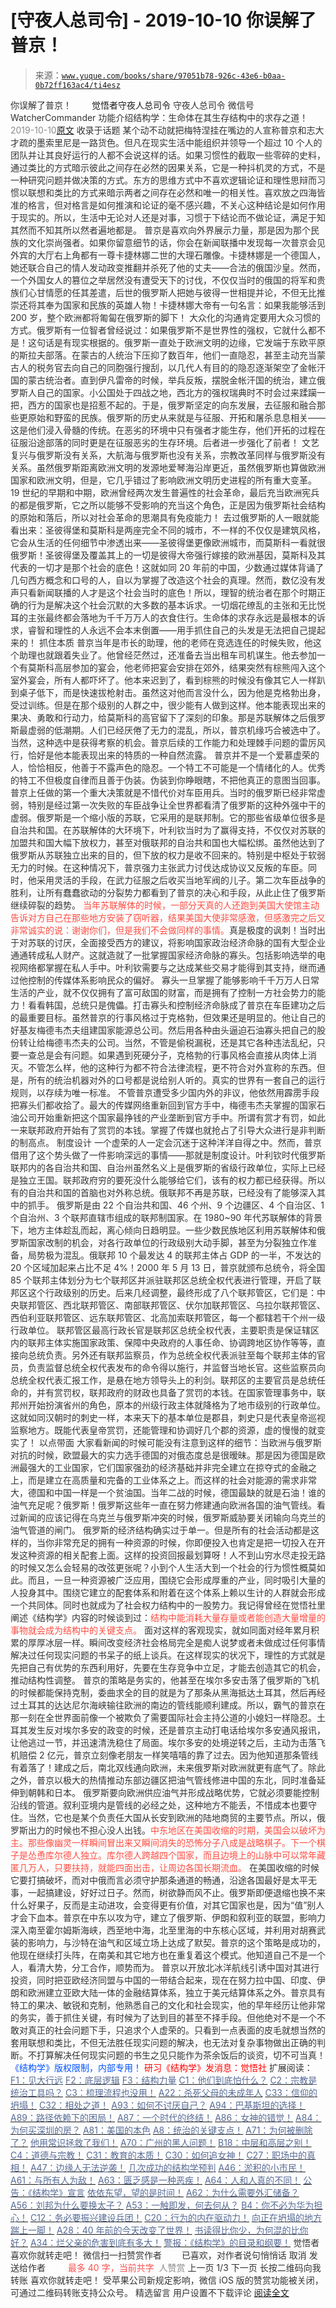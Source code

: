 # [守夜人总司令] - 2019-10-10 你误解了普京！

> 来源：[`www.yuque.com/books/share/97051b78-926c-43e6-b0aa-0b72ff163ac4/ti4esz`](https://www.yuque.com/books/share/97051b78-926c-43e6-b0aa-0b72ff163ac4/ti4esz)

<ne-p id="520f42f3293818f927861ebbd5b15da4_p_0" data-lake-id="520f42f3293818f927861ebbd5b15da4_p_0"><ne-text id="uedc63127" style="color: rgb(51, 51, 51);">你误解了普京！</ne-text></ne-p> <ne-p id="095c043a2736c55ceee78cdc35d20d57" data-lake-id="095c043a2736c55ceee78cdc35d20d57"><ne-text id="ub1372519" ne-fontsize="12" style="color: rgb(255, 255, 255);">原创</ne-text><ne-text id="u645e7d78" ne-fontsize="14">觉悟者</ne-text><ne-text id="u40eaa92c" ne-fontsize="14">守夜人总司令</ne-text></ne-p> <ne-p id="b25cebe2ea9c7ccd9946e5656d15db9a" data-lake-id="b25cebe2ea9c7ccd9946e5656d15db9a"><ne-text id="u4930e6ac" ne-fontsize="14" ne-bold="true" style="color: rgb(51, 51, 51);">守夜人总司令</ne-text></ne-p> <ne-p id="bff95041b259d5d457fd31e5d7355805" data-lake-id="bff95041b259d5d457fd31e5d7355805"><ne-text id="u510586b9" ne-fontsize="14" style="color: rgb(51, 51, 51);">微信号</ne-text><ne-text id="u6049916e" ne-fontsize="14" style="color: rgb(51, 51, 51);">WatcherCommander</ne-text></ne-p> <ne-p id="98faa2827d9fb6a4264c0c4c03299fb7" data-lake-id="98faa2827d9fb6a4264c0c4c03299fb7"><ne-text id="u50c8ec74" ne-fontsize="14" style="color: rgb(51, 51, 51);">功能介绍</ne-text><ne-text id="uf7cdbc06" ne-fontsize="14" style="color: rgb(51, 51, 51);">结构学：生命体在其生存结构中的求存之道！</ne-text></ne-p> <ne-p id="43446bcefb2c2acc586288a1e055b5e1" data-lake-id="43446bcefb2c2acc586288a1e055b5e1"><ne-text id="u1e26cece" style="color: rgb(140, 140, 140);">2019-10-10</ne-text>[<ne-text id="u1df01729" ne-fontsize="14">原文</ne-text>](https://mp.weixin.qq.com/s?__biz=MzAxNDk1NjI2Mw==&mid=2247484792&idx=1&sn=bcbb6eb5a3bcd9461f60caacbe19ad2a&chksm=9b8a26f0acfdafe6e58ea8f681c1838872e0c08e89eb83ba072293649d2df1c81e7794c58a40&scene=27#wechat_redirect&cpage=315)</ne-p> <ne-p id="f3523220f483a9756bf80891ec2ac2b4" data-lake-id="f3523220f483a9756bf80891ec2ac2b4"><ne-text id="u68e946f5" style="color: rgb(51, 51, 51);">收录于话题</ne-text></ne-p> <ne-p id="402bc8fbb75a8c310133c1b043a2eedc" data-lake-id="402bc8fbb75a8c310133c1b043a2eedc"><ne-text id="ua0b57940" style="color: rgb(51, 51, 51);">某个动不动就把梅特涅挂在嘴边的人宣称普京和志大才疏的墨索里尼是一路货色。但凡在现实生活中能组织并领导一个超过 10 个人的团队并让其良好运行的人都不会说这样的话。</ne-text><ne-text id="ue17a3a1e" ne-bold="true" style="color: rgb(51, 51, 51);">如果习惯性的截取一些零碎的史料，通过类比的方式暗示彼此之间存在必然的因果关系，它是一种抖机灵的方式，不是一种研究问题并做决策的方式。</ne-text><ne-text id="udf26b357" style="color: rgb(51, 51, 51);">东方的思维方式中不喜欢逻辑论证和理性思辩而习惯以联想和类比的方式来暗示两者之间存在必然和唯一的相关性。喜欢放之四海皆准的格言，但对格言是如何推演和论证的毫不感兴趣，不关心这种结论是如何作用于现实的。所以，生活中无论对人还是对事，习惯于下结论而不做论证，满足于知其然而不知其所以然者遍地都是。</ne-text></ne-p> <ne-p id="54d7214beb68bc3f0dda602fadd03346" data-lake-id="54d7214beb68bc3f0dda602fadd03346"><ne-text id="u5d4e4144" ne-bold="true" style="color: rgb(51, 51, 51);">普京是喜欢向外界展示力量，那是因为那个民族的文化崇尚强者。</ne-text><ne-text id="u41caabf3" style="color: rgb(51, 51, 51);">如果你留意细节的话，你会在新闻联播中发现每一次普京会见外宾的大厅右上角都有一尊卡捷林娜二世的大理石雕像。卡捷林娜是一个德国人，她还联合自己的情人发动政变推翻并杀死了他的丈夫——合法的俄国沙皇。然而，一个外国女人的篡位之举居然没有遭受天下的讨伐，不仅仅当时的俄国的将军和贵族们心甘情愿的任其差遣，后世的俄罗斯人把她与彼得一世相提并论，不但无比推崇还将其奉为国家和民族的英雄人物！卡捷林娜大帝有一句名言：如果我能够活到 200 岁，整个欧洲都将匍匐在俄罗斯的脚下！</ne-text></ne-p> <ne-p id="aa3ed27c222dd780434d4b2f16ed8dba" data-lake-id="aa3ed27c222dd780434d4b2f16ed8dba"><ne-text id="ufa720c44" ne-bold="true" style="color: rgb(51, 51, 51);">大众化的沟通肯定要用大众习惯的方式。俄罗斯有一位智者曾经说过：如果俄罗斯不是世界性的强权，它就什么都不是！</ne-text><ne-text id="u3c56626c" style="color: rgb(51, 51, 51);">这句话是有现实根据的。俄罗斯一直处于欧洲文明的边缘，它发端于东欧平原的斯拉夫部落。在蒙古的人统治下压抑了数百年，他们一直隐忍，甚至主动充当蒙古人的税务官去向自己的同胞强行搜刮，以几代人有目的的隐忍逐渐架空了金帐汗国的蒙古统治者。直到伊凡雷帝的时候，举兵反叛，摆脱金帐汗国的统治，建立俄罗斯人自己的国家。小公国处于四战之地，西北方的强权瑞典时不时会过来蹂躏一把，西方的国家也是招惹不起的。于是，俄罗斯坚定的向东发展，去征服和融合那些更原始和野蛮的民族。</ne-text><ne-text id="u86516af5" ne-bold="true" style="color: rgb(51, 51, 51);">俄罗斯的历史从来就是与征服、开拓和屠杀息息相关——这是他们浸入骨髓的传统。在恶劣的环境中只有强者才能生存，他们开拓的过程在征服沿途部落的同时更是在征服恶劣的生存环境。后者进一步强化了前者！</ne-text></ne-p> <ne-p id="dce8fce8e0b88a98bdd1cb93ce354841" data-lake-id="dce8fce8e0b88a98bdd1cb93ce354841"><ne-text id="u728611b3" style="color: rgb(51, 51, 51);">文艺复兴与俄罗斯没有关系，大航海与俄罗斯也没有关系，宗教改革同样与俄罗斯没有关系。虽然俄罗斯距离欧洲文明的发源地爱琴海沿岸更近，虽然俄罗斯也算做欧洲国家和欧洲文明，但是，它几乎错过了影响欧洲文明历史进程的所有重大变革。</ne-text><ne-text id="uf57ebb4c" ne-bold="true" style="color: rgb(51, 51, 51);">19 世纪的早期和中期，欧洲曾经两次发生普遍性的社会革命，最后充当欧洲宪兵的都是俄罗斯，它之所以能够不受影响的充当这个角色，正是因为俄罗斯社会结构的原始和落后，所以对社会革命的思潮具有免疫能力！</ne-text></ne-p> <ne-p id="a0f94c51f572983ef2dbebe25fa0a7a4" data-lake-id="a0f94c51f572983ef2dbebe25fa0a7a4"><ne-text id="ueae2eb57" style="color: rgb(51, 51, 51);">去过俄罗斯的人一眼就能看出来：圣彼得堡和莫斯科是两座完全不同的城市，不一样的不仅仅是建筑风格，它会从生活的任何细节中渗透出来——圣彼得堡更像欧洲城市，而莫斯科一看就很俄罗斯！圣彼得堡及覆盖其上的一切是彼得大帝强行嫁接的欧洲基因，莫斯科及其代表的一切才是那个社会的底色！</ne-text><ne-text id="uf345a912" ne-bold="true" style="color: rgb(51, 51, 51);">这就如同 20 年前的中国，少数通过媒体背诵了几句西方概念和口号的人，自以为掌握了改造这个社会的真理。然而，数亿没有发声只看新闻联播的人才是这个社会当时的底色！所以，理智的统治者在那个时期正确的行为是解决这个社会沉默的大多数的基本诉求。一切烟花缭乱的主张和无比悦耳的主张最终都会落地为千千万万人的衣食住行。生命体的求存永远是最根本的诉求，睿智和理性的人永远不会本末倒置——用手抓住自己的头发是无法把自己提起来的！</ne-text></ne-p> <ne-p id="ec53a8f5a1fad5b2ff1d622ab07ddd5d" data-lake-id="ec53a8f5a1fad5b2ff1d622ab07ddd5d"><ne-text id="uced918c7" ne-bold="true" style="color: rgb(51, 51, 51);">抓住本质</ne-text></ne-p> <ne-p id="6dc7000bc9966b30f21ccc218cb2bddb" data-lake-id="6dc7000bc9966b30f21ccc218cb2bddb"><ne-text id="u79b6dc1e" style="color: rgb(51, 51, 51);">普京当年是市长的助理，他的老师在竞选连任的时候失败，他这个助理也就跟着失业了。他曾经茫然过，还准备去当出租车司机谋生。他去参加一个有莫斯科高层参加的宴会，他老师把宴会安排在郊外，结果突然有棕熊闯入这个室外宴会，所有人都吓坏了。他本来迟到了，看到棕熊的时候没有像其它人一样趴到桌子低下，而是快速拔枪射击。虽然这对他而言没什么，因为他是克格勃出身，受过训练。但是在那个级别的人群之中，很少能有人做到这样。他本能表现出来的果决、勇敢和行动力，给莫斯科的高官留下了深刻的印象。那是苏联解体之后俄罗斯最虚弱的低潮期。人们已经厌倦了无力的混乱，所以，普京机缘巧合被选中了。当然，这种选中是获得考察的机会。普京后续的工作能力和处理棘手问题的雷厉风行，恰好是他本能表现出来的特质的一种自然流露。</ne-text></ne-p> <ne-p id="dc62672e2dad1da814b267a577a81fd5" data-lake-id="dc62672e2dad1da814b267a577a81fd5"><ne-text id="uc55a6b94" style="color: rgb(51, 51, 51);">普京并不是一个爱慕虚荣的人，恰恰相反，他善于不露声色的隐忍。</ne-text><ne-text id="u34eaeec9" ne-bold="true" style="color: rgb(51, 51, 51);">一个特工不可能是一个情绪化的人。优秀的特工不但极度自律而且善于伪装。伪装到你睁眼瞎，不把他真正的意图当回事。</ne-text><ne-text id="ueb4de2f5" style="color: rgb(51, 51, 51);">普京上任做的第一个重大决策就是不惜代价对车臣用兵。当时的俄罗斯已经非常虚弱，特别是经过第一次失败的车臣战争让全世界都看清了俄罗斯的这种外强中干的虚弱。俄罗斯是一个缩小版的苏联，它采用的是联邦制。它的那些省级单位很多是自治共和国。在苏联解体的大环境下，叶利钦当时为了赢得支持，不仅仅对苏联的加盟共和国大幅下放权力，甚至对俄联邦的自治共和国也大幅松绑。虽然他达到了俄罗斯从苏联独立出来的目的，但下放的权力是收不回来的。特别是中枢处于软弱无力的时候。在这种情况下，普京强力主张武力讨伐达成协议又反叛的车臣。同时，他采用灵活的手段，在武力征服之后收买当地军阀的儿子。第二次车臣战争的胜利，让所有蠢蠢欲动的分裂势力都看到了普京的决心和手段，从此止住了俄罗斯继续碎裂的趋势。</ne-text></ne-p> <ne-p id="7c60243dfd922264e61370a46fe979f0" data-lake-id="7c60243dfd922264e61370a46fe979f0"><ne-text id="uf0d9287c" style="color: rgb(255, 76, 65);">当年苏联解体的时候，一部分天真的人还跑到美国大使馆主动告诉对方自己在那些地方安装了窃听器，结果美国大使非常感激，但感激完之后又非常诚实的说：谢谢你们，但是我们不会做同样的事情。</ne-text><ne-text id="u9f8594f6" style="color: rgb(51, 51, 51);">真是极度的讽刺！当时出于对苏联的讨厌，全面接受西方的建议，将影响国家政治经济命脉的国有大型企业通通转成私人财产。这就造就了一批掌握国家经济命脉的寡头。包括影响选举的电视网络都掌握在私人手中。叶利钦需要与之达成某些交易才能得到其支持，继而通过他控制的传媒体系影响民众的偏好。</ne-text></ne-p> <ne-p id="4b6d22839760240945b09d77ef5a6a94" data-lake-id="4b6d22839760240945b09d77ef5a6a94"><ne-text id="u935ec5f2" ne-bold="true" style="color: rgb(51, 51, 51);">寡头一旦掌握了能够影响千千万万人日常生活的产业，就不仅仅拥有了富可敌国的财富，而是拥有了控制一方社会势力的能力！</ne-text><ne-text id="u43fe92bb" style="color: rgb(51, 51, 51);">看看韩国，总统只是傀儡。打击寡头和控制经济命脉成了普京在车臣建功之后的最重要目标。虽然普京的行事风格过于克格勃，但效果还是明显的。他让自己的好基友梅德韦杰夫组建国家能源总公司。然后用各种由头逼迫石油寡头把自己的股份转让给梅德韦杰夫的公司。当然，不管是偷税漏税，还是其它各种违法乱纪，只要一查总是会有问题。如果遇到死硬分子，克格勃的行事风格会直接从肉体上消灭。不管怎么样，他的这种行为都不符合法律流程，更不符合对外宣称的东西。但是，</ne-text><ne-text id="u5decf9b5" ne-bold="true" style="color: rgb(51, 51, 51);">所有的统治机器对外的口号都是说给别人听的。真实的世界有一套自己的运行规则，以存续为唯一标准。</ne-text></ne-p> <ne-p id="899c7bac19e8ec60467f32b7c1a32f7e" data-lake-id="899c7bac19e8ec60467f32b7c1a32f7e"><ne-text id="u661c69f3" style="color: rgb(51, 51, 51);">不管普京遭受多少国内外的非议，他依然用霹雳手段把寡头们都收拾了。最大的传媒网络重新回到官方手中，梅德韦杰夫掌握的国家石油公司开始重新把这个国家最挣钱的产业垄断到官方手中。所谓有赏才有罚，如此一来联邦政府开始有了赏罚的本钱。掌握了传媒也就抢占了引导大众进行是非判断的制高点。</ne-text></ne-p> <ne-p id="ec39525a6b14982ec09d4b735caf41a4" data-lake-id="ec39525a6b14982ec09d4b735caf41a4"><ne-text id="u9eec2535" ne-bold="true" style="color: rgb(51, 51, 51);">制度设计</ne-text></ne-p> <ne-p id="79d659873fd48ee63bb38a3d4f1018f2" data-lake-id="79d659873fd48ee63bb38a3d4f1018f2"><ne-text id="u03d8afb0" ne-bold="true" style="color: rgb(51, 51, 51);">一个虚荣的人一定会沉迷于这种洋洋自得之中。然而，普京借用了这个势头做了一件影响深远的事情——那就是制度设计。</ne-text><ne-text id="uca71ea22" style="color: rgb(51, 51, 51);">叶利钦时代俄罗斯联邦内的各自治共和国、自治州虽然名义上是俄罗斯的省级行政单位，实际上已经是独立王国。联邦政府穷的要死没什么能够给它们，该有的权力都已经获得。所以有的自治共和国的首脑也对外称总统。俄联邦不再是苏联，已经没有了能够深入其中的抓手。</ne-text></ne-p> <ne-p id="4875529c382cca9d44fcdd797f7aae4a" data-lake-id="4875529c382cca9d44fcdd797f7aae4a"><ne-text id="u66002254" style="color: rgb(51, 51, 51);">俄罗斯是由 22 个自治共和国、46 个州、9 个边疆区、4 个自治区、1 个自治州、3 个联邦直辖市组成的联邦制国家。在 1980~90 年代苏联解体的背景下，地方主体趁乱而起，离心倾向日趋明显。一些少数民族地区利用苏联解体和俄罗斯国家改制的机会，对各行政单位的行政级别大动手脚，甚至为分裂独立作准备，局势极为混乱。俄联邦 10 个最发达 4 的联邦主体占 GDP 的一半，不发达的 20 个区域加起来占比不足 4%！2000 年 5 月 13 日，普京就颁布总统令，将全国 85 个联邦主体划分为七个联邦区并派驻联邦区总统全权代表进行管理，开启了联邦区这个行政级别的历史。后来几经调整，最终形成了八个联邦管区，它们是：中央联邦管区、西北联邦管区、南部联邦管区、伏尔加联邦管区、乌拉尔联邦管区、西伯利亚联邦管区、远东联邦管区、北高加索联邦管区，每一个都辖若干个州一级行政单位。</ne-text></ne-p> <ne-p id="bdb874eddfde57a850f0740e788dabc3" data-lake-id="bdb874eddfde57a850f0740e788dabc3"><ne-text id="uac3c476f" style="color: rgb(51, 51, 51);">联邦管区最高行政长官是联邦区总统全权代表，主要职责是保证辖区内的联邦主体实施国家政策、保障中央政府的人事任命、协调跨地区协作等等，直接向总统负责。另外还有联邦监察员，作为总统全权代表派驻至每个联邦主体的官员，负责监督总统全权代表发布的命令得以施行，并监督当地长官。这些监察员向总统全权代表汇报工作，是悬在地方领导头上的利剑。</ne-text><ne-text id="u5a3fa94a" ne-bold="true" style="color: rgb(51, 51, 51);">联邦区的主要官员是总统任命的，并有赏罚权，联邦政府的财政也具备了赏罚的本钱。在国家管理事务中，联邦州开始扮演省州的角色，原本的州级行政主体就降格为了地市级别的行政单位。</ne-text><ne-text id="u9437b59f" style="color: rgb(51, 51, 51);">这就如同汉朝时的刺史一样，本来天下的基本单位是郡县，刺史只是代表皇帝巡视监察地方。既能代表皇帝赏罚，还能管理和协调好几个郡的资源，虚的慢慢的就变实了！</ne-text></ne-p> <ne-p id="4fbe33e628593ee90811de299ca09409" data-lake-id="4fbe33e628593ee90811de299ca09409"><ne-text id="uae5b11c2" ne-bold="true" style="color: rgb(51, 51, 51);">以点带面</ne-text></ne-p> <ne-p id="202642ecdf5fbd2312197f5ae767aa0b" data-lake-id="202642ecdf5fbd2312197f5ae767aa0b"><ne-text id="u1bb11c2b" style="color: rgb(51, 51, 51);">大家看新闻的时候可能没有注意到这样的细节：当欧洲与俄罗斯对抗的时候，欧盟最大的实力选手德国的对俄态度总是很暧昧。那是因为德国是欧洲最强大的工业国家，它们国家强劲的经济基础并非完全建立在掠夺式的金融之上，而是建立在高质量和完备的工业体系之上。而这样的社会对能源的需求非常大，德国和中国一样是一个贫油国。当年二战的时候，德国最缺的就是石油！谁的油气充足呢？俄罗斯！俄罗斯这些年一直在努力修建通向欧洲各国的油气管线。看过新闻的应该记得在乌克兰与俄罗斯冲突的时候，俄罗斯威胁要关闭输向乌克兰的油气管道的闸门。</ne-text></ne-p> <ne-p id="e2b317c0e76aaf149be65677ed9a7b64" data-lake-id="e2b317c0e76aaf149be65677ed9a7b64"><ne-text id="ufdf6a00f" style="color: rgb(51, 51, 51);">俄罗斯的经济结构确实过于单一。但是所有的社会活动都是这样的，当你非常充足的拥有一种资源的时候，你即便投入也肯定是把一切投入在开发这种资源的相关配套上面。这样的投资回报最划算呀！人不到山穷水尽走投无路的时候又怎么会轻易的改弦更张呢？小到个人生活大到一个社会的行为惯性概莫如此。而且，</ne-text><ne-text id="u6c2288b7" ne-bold="true" style="color: rgb(51, 51, 51);">一旦一种资源被广泛应用，围绕它会形成厚重的产业，同时吸引大量的人投身其中。围绕它建立的配套体系和附着在这个体系上赖以生计的人群就会形成一个共同体。同时也就成为了社会权力结构中的一股势力。</ne-text><ne-text id="ub9897a78" style="color: rgb(51, 51, 51);">我记得曾经在觉悟社里阐述《结构学》内容的时候谈到过：</ne-text><ne-text id="u13710e0b" style="color: rgb(255, 76, 65);">结构中能消耗大量存量或者能创造大量增量的事物就会成为结构中的关键支点。</ne-text></ne-p> <ne-p id="718ba66b866def65ebcd4b163d899fd5" data-lake-id="718ba66b866def65ebcd4b163d899fd5"><ne-text id="u4ba388bc" style="color: rgb(51, 51, 51);">面对这样的客观现实，就如同面对经年累月积累的厚厚冰层一样。</ne-text><ne-text id="ua1702cfd" ne-bold="true" style="color: rgb(51, 51, 51);">瞬间改变经济社会格局完全是痴人说梦或者未做成过任何事情解决过任何现实问题的书呆子的纸上谈兵。在这样现实的状况下，理性的方式就是先把自己有优势的东西利用好，先要在生存竞争中立足，才能去创造其它的机会，推动结构性调整。</ne-text></ne-p> <ne-p id="295e2fa68334f304b430e27bafb4b00b" data-lake-id="295e2fa68334f304b430e27bafb4b00b"><ne-text id="u73329c52" style="color: rgb(51, 51, 51);">普京的策略是务实的，他甚至在埃尔多安击落了俄罗斯的飞机的时候都能保持克制，委曲求全的目的就是为了那条从黑海抵达土耳其，然后再经过土耳其的达达尼尔海峡输往欧洲的南边的管线能顺利建成。所以，霸气的普京在那一刻在全世界面前像一个被欺负了需要国际社会主持公道的小媳妇一样隐忍。土耳其发生反对埃尔多安的政变的时候，还是普京主动打电话给埃尔多安通风报讯，让他逃过一节，并迅速清洗稳住了局面。埃尔多安的处境逆转之后，主动为击落飞机赔偿 2 亿元，普京立刻像老朋友一样笑嘻嘻的靠了过去。因为他知道那条管线有着落了！建成之后，南北双线通向欧洲，未来俄罗斯对欧洲就更有底气了。除此之外，普京以极大的热情推动东部边疆区把油气管线修进中国的东北，同时准备延伸到朝韩和日本。</ne-text></ne-p> <ne-p id="09cbe4e9308cce5207193cda094155f4" data-lake-id="09cbe4e9308cce5207193cda094155f4"><ne-text id="u282577d5" style="color: rgb(51, 51, 51);">俄罗斯要向欧洲供应油气并形成战略优势，它就必须要能控制沿线的管道。叙利亚境内是管线的必经之处，这种地方不能丢，不惜成本也要守住。当然，它也是某个负责任大国从长安到欧洲的陆地商贸的主要节点。所以，俄罗斯出力的时候也不担心没人出钱。</ne-text><ne-text id="u95d842c3" style="color: rgb(255, 76, 65);">中东地区在美国收缩的时期，美国会以破坏为主。那些像幽灵一样瞬间冒出来又瞬间消失的恐怖分子八成是战略棋子。下一个棋子是怂恿库尔德人独立。库尔德人跨越四个国家，而且边境上的山脉中可以常年藏匿几万人，只要扶持，就能四面出击，让周边各国长期流血。</ne-text></ne-p> <ne-p id="88006db1dfce2f2d7dbf6d3c46560f1c" data-lake-id="88006db1dfce2f2d7dbf6d3c46560f1c"><ne-text id="ua676009a" style="color: rgb(51, 51, 51);">在美国收缩的时候它要打搞破坏，而对中俄而言必须守护那条通道的畅通，沿途各国最好是太平无事，一起搞建设，好好过日子。然而，树欲静而风不止。俄罗斯即便退缩也换不来什么好果子，反而是主动进攻，会变得更有价值，对其它国家也是，因为“值”别人才会下血本。普京在中东以攻为守，建立了俄罗斯、伊朗和叙利亚的联盟，影响力深入南至霍尔姆斯海峡，西至地中海，北至里海的中东核心区域，并利用对胡赛武装的影响力，与沙特在油气和区域立场上达成了默契。普京的这个策略是成功的，他现在继续打头阵，在南美和其它地方也在重复着这个模式。他知道自己不是一个人，看清大势，分工合作，顺势而为。</ne-text></ne-p> <ne-p id="f587b9aed1315cbf5be2776072da7205" data-lake-id="f587b9aed1315cbf5be2776072da7205"><ne-text id="u711fcfcd" style="color: rgb(51, 51, 51);">普京以开放北冰洋航线引诱中国对其进行投资，同时把亚欧经济同盟与中国的一带结合起来，现在在努力拉中国、印度、伊朗和欧洲建立亚欧大陆一体的金融结算体系，独立于美元结算体系之外。普京具有特工的果决、敏锐和克制，他熟悉自己的文化和社会现实，他的早年经历让他非常的务实，善于抓住关键，有时候为了达到目的甚至不择手段。但他绝对不是一个不敢对真正的社会问题下手，只追求个人虚荣的。只看到一点表面的皮毛就想当然的套用联想和类比，不但无法胜任现实问题的解决，也无法对复杂事物做出正确的判断。不打算解决任何现实问题的书生之见只能作为茶余饭后的谈资，切不可当真！</ne-text></ne-p> <ne-p id="fc56530776c2230e97b7d3340cdd4b9e" data-lake-id="fc56530776c2230e97b7d3340cdd4b9e" ne-alignment="center"><ne-text id="ud1d55825" ne-fontsize="13" style="color: rgb(0, 82, 255);">《结构学》版权限制，内部专用！</ne-text></ne-p> <ne-p id="65253f76494b185dbb7199632869b67b" data-lake-id="65253f76494b185dbb7199632869b67b" ne-alignment="center"><ne-text id="uc150d3b7" style="color: rgb(255, 0, 0);">研习《结构学》发消息</ne-text><ne-text id="uae629c0f" ne-bold="true" style="color: rgb(255, 0, 0);">：觉悟社</ne-text></ne-p>  <ne-p id="70ad9bbb27c25192c6b1c44522ce2075" data-lake-id="70ad9bbb27c25192c6b1c44522ce2075" ne-alignment="center"><ne-card data-card-name="image" data-card-type="inline" id="y8fxC" data-event-boundary="card" style="color: rgb(51, 51, 51);"><ne-p id="dd3e92b108fc1b43451453584ccba9a4" data-lake-id="dd3e92b108fc1b43451453584ccba9a4"><ne-text id="u3b9ec3c7" ne-fontsize="13" style="color: rgb(51, 51, 51);">扩展阅读：</ne-text></ne-p> <ne-p id="9e438697e3adf8e407c073c7406f4d56" data-lake-id="9e438697e3adf8e407c073c7406f4d56">[<ne-text id="u4f49223d" ne-fontsize="13" ne-underline="true" style="color: rgb(87, 107, 149);">F1：见大行远</ne-text>](http://mp.weixin.qq.com/s?__biz=MzAxNDk1NjI2Mw==&mid=2247483815&idx=1&sn=3ef0a28f13360d542e1fe295b25cbd9a&chksm=9b8a222facfdab3920ee4384bc60709209747c50a7da243c69a345cd69a301cd194d921d643d&scene=21#wechat_redirect)</ne-p> <ne-p id="ce5cbcd7af01382db58b6de4009ed6fd" data-lake-id="ce5cbcd7af01382db58b6de4009ed6fd">[<ne-text id="ud447e870" ne-fontsize="13" ne-underline="true" style="color: rgb(87, 107, 149);">F2：底层逻辑</ne-text>](http://mp.weixin.qq.com/s?__biz=MzAxNDk1NjI2Mw==&mid=2247483905&idx=1&sn=e13c2886d004d818f12f6981f4c4e35a&chksm=9b8a2189acfda89f1a2b2326514ec0f5e6696cb737fc89b123afad6198807fa669769a850cd3&scene=21#wechat_redirect)</ne-p> <ne-p id="54c223ae88999ad98dff7928782e2c0a" data-lake-id="54c223ae88999ad98dff7928782e2c0a">[<ne-text id="u0a2a2f73" ne-fontsize="13" ne-bold="true" style="color: rgb(87, 107, 149);">F3：结构力量</ne-text>](http://mp.weixin.qq.com/s?__biz=MzAxNDk1NjI2Mw==&mid=2247484256&idx=1&sn=f10d9c530bfd6ea08b25d4bec657c13a&chksm=9b8a20e8acfda9fee057f2df26790f905c898132cac91d833d14e636edb00c20514d63189a88&scene=21#wechat_redirect)</ne-p> <ne-p id="baf4b97ccb9f5d0e5c4f265cc6d1092d" data-lake-id="baf4b97ccb9f5d0e5c4f265cc6d1092d">[<ne-text id="u153ffdf5" ne-fontsize="13" ne-underline="true" style="color: rgb(87, 107, 149);">C1：他们到底怕什么？</ne-text>](http://mp.weixin.qq.com/s?__biz=MzAxNDk1NjI2Mw==&mid=2247483898&idx=1&sn=1b0a50386e9e89d2750dec717236f0aa&chksm=9b8a2272acfdab64235b35ee5e91b8cac6172144207251636e1345fc570aa1601f59eff7f442&scene=21#wechat_redirect)</ne-p> <ne-p id="a6787d4b4d118fd36af71b01b9b5d9a1" data-lake-id="a6787d4b4d118fd36af71b01b9b5d9a1">[<ne-text id="u651b10eb" ne-fontsize="13" ne-underline="true" style="color: rgb(87, 107, 149);">C2：宗教是统治工具吗？</ne-text>](http://mp.weixin.qq.com/s?__biz=MzAxNDk1NjI2Mw==&mid=2247483901&idx=1&sn=f5d9f8c7bd84370c79adae921351e813&chksm=9b8a2275acfdab63fde093d76ff82e01d0e2fd43ea675f77fd17fd51a15873d4d10499f5338d&scene=21#wechat_redirect)</ne-p> <ne-p id="ba02dd41e8094899373a69f7102b0e9e" data-lake-id="ba02dd41e8094899373a69f7102b0e9e">[<ne-text id="uf88d8b58" ne-fontsize="13" ne-underline="true" style="color: rgb(87, 107, 149);">C3：梳理流程也没用！</ne-text>](http://mp.weixin.qq.com/s?__biz=MzAxNDk1NjI2Mw==&mid=2247483989&idx=1&sn=ee70dacfd980f041379d91ae947ece44&chksm=9b8a21ddacfda8cb28bf62d6f53531e8a8ebce2de96396e50ec7e7e144fffe502ec6faee3415&scene=21#wechat_redirect)</ne-p> <ne-p id="37aba7941854ce4ee2e652f3baf6baa9" data-lake-id="37aba7941854ce4ee2e652f3baf6baa9">[<ne-text id="u24db1c57" ne-fontsize="13" style="color: rgb(87, 107, 149);">A22：杀死父母的未成年人</ne-text>](http://mp.weixin.qq.com/s?__biz=MzAxNDk1NjI2Mw==&mid=2247484173&idx=1&sn=723b2adc7ab96267fcabd3cf2d8d8dd8&chksm=9b8a2085acfda993f54d4b8e8d72b1937630c0b3445f94b2c4d61d2fd7bcd6d9ca3e5c0cbdf3&scene=21#wechat_redirect)</ne-p> <ne-p id="c117d49c25bd8d011f8b6f1ac159b3e1" data-lake-id="c117d49c25bd8d011f8b6f1ac159b3e1">[<ne-text id="ubb1b1fb2" ne-fontsize="13" ne-bold="true" style="color: rgb(87, 107, 149);">C33：信仰的坍塌！</ne-text>](http://mp.weixin.qq.com/s?__biz=MzAxNDk1NjI2Mw==&mid=2247484694&idx=1&sn=c460605348e49c98f1504673e42bab66&chksm=9b8a269eacfdaf887994e48305bd5d622cf8c2ae14856fbcea31794b72ff3334e8335a74ab2d&scene=21#wechat_redirect)</ne-p> <ne-p id="52bc94ae2efde3265f1c6e139ba86cc9" data-lake-id="52bc94ae2efde3265f1c6e139ba86cc9">[<ne-text id="u4bd604b1" ne-fontsize="13" ne-bold="true" style="color: rgb(87, 107, 149);">C32：相处之道！</ne-text>](http://mp.weixin.qq.com/s?__biz=MzAxNDk1NjI2Mw==&mid=2247484658&idx=1&sn=32943edb605fea344e437efb5cd77ed6&chksm=9b8a277aacfdae6cc8e9d256f960d07226086e0d020d68893af2a8b5391771e66626b0d086aa&scene=21#wechat_redirect)</ne-p> <ne-p id="cc5a7f814edde9bf46b8465dde284452" data-lake-id="cc5a7f814edde9bf46b8465dde284452">[<ne-text id="uc61636d6" ne-fontsize="13" ne-bold="true" style="color: rgb(87, 107, 149);">A93：如何不讨厌自己？</ne-text>](http://mp.weixin.qq.com/s?__biz=MzAxNDk1NjI2Mw==&mid=2247484783&idx=1&sn=08bb06c4b322311a9d08a0d67077b6ac&chksm=9b8a26e7acfdaff1fb664e30d3365b7405692c4c7e53b41d078052fcbd87faf8de05c04346ce&scene=21#wechat_redirect)</ne-p> <ne-p id="f97d6f243e599b7ffcb40933503fdc34" data-lake-id="f97d6f243e599b7ffcb40933503fdc34">[<ne-text id="u1ef86df0" ne-fontsize="13" ne-bold="true" style="color: rgb(87, 107, 149);">A94：巴基斯坦的选择！</ne-text>](http://mp.weixin.qq.com/s?__biz=MzAxNDk1NjI2Mw==&mid=2247484787&idx=1&sn=1e88f66866554dbb73e4fd4d7947be0d&chksm=9b8a26fbacfdafed9d52a547f2f4608ef001fa2b6a07ec62bb06c5df56b23b6bca3d7b26b6cf&scene=21#wechat_redirect)</ne-p> <ne-p id="cc530559b9a3fcf7d2a3ffb1322eff20" data-lake-id="cc530559b9a3fcf7d2a3ffb1322eff20">[<ne-text id="u13b9b1a2" ne-fontsize="13" ne-bold="true" style="color: rgb(87, 107, 149);">A89：路径依赖下的困局！</ne-text>](http://mp.weixin.qq.com/s?__biz=MzAxNDk1NjI2Mw==&mid=2247484759&idx=1&sn=aa34f735502fe63d905f3528fe03d9c6&chksm=9b8a26dfacfdafc9bc28ba28c3a08e5c6ae9f1e2c5cbc52fbc88ea2f88cfdc6c50bfe0dfd5ef&scene=21#wechat_redirect)</ne-p> <ne-p id="25f590a8671f9b43a008fcd28dc4b05c" data-lake-id="25f590a8671f9b43a008fcd28dc4b05c">[<ne-text id="u3ef492aa" ne-fontsize="13" ne-bold="true" style="color: rgb(87, 107, 149);">A87：一个时代的终结！</ne-text>](http://mp.weixin.qq.com/s?__biz=MzAxNDk1NjI2Mw==&mid=2247484742&idx=1&sn=c09800c3f3e54dbe189d09a545585478&chksm=9b8a26ceacfdafd81426a5d91cd07d83bf06a36fbea7a5579997de90892d7f05c9e8477cc210&scene=21#wechat_redirect)</ne-p> <ne-p id="8c9753b9fafa19b6abeb806c47917010" data-lake-id="8c9753b9fafa19b6abeb806c47917010">[<ne-text id="udef79cfd" ne-fontsize="13" ne-bold="true" style="color: rgb(87, 107, 149);">A86：女神的错觉！</ne-text>](http://mp.weixin.qq.com/s?__biz=MzAxNDk1NjI2Mw==&mid=2247484733&idx=1&sn=fab22e8ab3f80b78dab3d4e2e2716bfb&chksm=9b8a26b5acfdafa374df83506e5086a573169362877918977c08490b4e9747c45c99d1266e7f&scene=21#wechat_redirect)</ne-p> <ne-p id="b2c78d4567787b87e2619aec098c3273" data-lake-id="b2c78d4567787b87e2619aec098c3273">[<ne-text id="ue16dd3f5" ne-fontsize="13" ne-bold="true" style="color: rgb(87, 107, 149);">A84：为何买深圳的房？</ne-text>](http://mp.weixin.qq.com/s?__biz=MzAxNDk1NjI2Mw==&mid=2247484708&idx=1&sn=c4a8ffe14b1ea0579e0005119094ca23&chksm=9b8a26acacfdafba18b302d996afe0251fe92e695dde593e623f32be05c31d020aad6aafa541&scene=21#wechat_redirect)</ne-p> <ne-p id="12a3008a8d4a31964b093d1af47f7700" data-lake-id="12a3008a8d4a31964b093d1af47f7700">[<ne-text id="ub9828b40" ne-fontsize="13" ne-bold="true" style="color: rgb(87, 107, 149);">A81：美国的本色</ne-text>](http://mp.weixin.qq.com/s?__biz=MzAxNDk1NjI2Mw==&mid=2247484681&idx=1&sn=14ab50cf82c3d5292d20ca7f973ad595&chksm=9b8a2681acfdaf97b283b0951b639cf81ea2a17c001864032d326be505907930f9a03f8f949e&scene=21#wechat_redirect)</ne-p> <ne-p id="70d4645fda63c82d35eadcb25e6d13c3" data-lake-id="70d4645fda63c82d35eadcb25e6d13c3">[<ne-text id="u6df84177" ne-fontsize="13" ne-bold="true" style="color: rgb(87, 107, 149);">A8：统治的关键支点！</ne-text>](http://mp.weixin.qq.com/s?__biz=MzAxNDk1NjI2Mw==&mid=2247483996&idx=1&sn=c9bc4ea308424074eddfdf68020fc602&chksm=9b8a21d4acfda8c2902216f0de9989ce3d22d440efe7c3bdcc29724308c95969cb124ed257f5&scene=21#wechat_redirect)</ne-p> <ne-p id="8ed766e5fa026406505edd5639d020af" data-lake-id="8ed766e5fa026406505edd5639d020af">[<ne-text id="u76e86b41" ne-fontsize="13" ne-bold="true" style="color: rgb(87, 107, 149);">A71：为何被删除了？</ne-text>](http://mp.weixin.qq.com/s?__biz=MzAxNDk1NjI2Mw==&mid=2247484668&idx=1&sn=06e2af18dadf47754ad4f5be1cdfcb03&chksm=9b8a2774acfdae62f3380761dbc586fea5a31f99b639d367a556553c30cee786197a3f4473ba&scene=21#wechat_redirect)</ne-p> <ne-p id="8e581218c08feb60df2d9b8d153b8475" data-lake-id="8e581218c08feb60df2d9b8d153b8475">[<ne-text id="u2b535df5" ne-fontsize="13" ne-bold="true" style="color: rgb(87, 107, 149);">他用常识拯救了我们！</ne-text>](http://mp.weixin.qq.com/s?__biz=MzAxNDk1NjI2Mw==&mid=2247484722&idx=1&sn=6cee8e5b4f7a24ba90297da193076efb&chksm=9b8a26baacfdafac57ed3c639c36c2cca72c2f2b6c5feefe53ec73d01421fd37977edd238764&scene=21#wechat_redirect)</ne-p> <ne-p id="a61bd8b882e63b910e411501a545f36a" data-lake-id="a61bd8b882e63b910e411501a545f36a">[<ne-text id="u2edfa289" ne-fontsize="13" ne-bold="true" style="color: rgb(87, 107, 149);">A70：广州的黑人问题！</ne-text>](http://mp.weixin.qq.com/s?__biz=MzAxNDk1NjI2Mw==&mid=2247484662&idx=1&sn=7fb2d7264ae5d2efbe8fb1b01e06bfe5&chksm=9b8a277eacfdae687f10133abecf98a65278dcef51d1d88702f8e61139f6f7646711ca693243&scene=21#wechat_redirect)</ne-p> <ne-p id="bd6816bd48d1675bd15b10597ae52918" data-lake-id="bd6816bd48d1675bd15b10597ae52918">[<ne-text id="u07f5b42a" ne-fontsize="13" ne-bold="true" style="color: rgb(87, 107, 149);">B18：中层和高层之别！</ne-text>](http://mp.weixin.qq.com/s?__biz=MzAxNDk1NjI2Mw==&mid=2247484627&idx=1&sn=e38abac4a3818dc622e7a68b60f726f5&chksm=9b8a275bacfdae4d09192cce1fb560ed59c44fee339dd492cd65671b2c4022b7c41a39923b30&scene=21#wechat_redirect)</ne-p> <ne-p id="57a37bbabdfd1ac652793cc8419a5495" data-lake-id="57a37bbabdfd1ac652793cc8419a5495">[<ne-text id="u48cbac22" ne-fontsize="13" ne-bold="true" style="color: rgb(87, 107, 149);">C4：道德与宗教！</ne-text>](http://mp.weixin.qq.com/s?__biz=MzAxNDk1NjI2Mw==&mid=2247484608&idx=1&sn=49b58f2f27c117c1c42e6270e8d2d8c2&chksm=9b8a2748acfdae5ea3d03e3a9843d183498241c03b0d57b01b9c315e23757604fd0e1bfdb96f&scene=21#wechat_redirect)</ne-p> <ne-p id="11c9d668aef974def334ff83c40aa20f" data-lake-id="11c9d668aef974def334ff83c40aa20f">[<ne-text id="u8b850729" ne-fontsize="13" ne-bold="true" style="color: rgb(87, 107, 149);">C31：教育的本质！</ne-text>](http://mp.weixin.qq.com/s?__biz=MzAxNDk1NjI2Mw==&mid=2247484645&idx=1&sn=0c19e963af345ec0d157348555f45482&chksm=9b8a276dacfdae7bb43eb0602bf7d9fdc827d0675a7350f893c5b3b43986de58782355a2065d&scene=21#wechat_redirect)</ne-p> <ne-p id="303fff438f6cc3818d5374cab258f921" data-lake-id="303fff438f6cc3818d5374cab258f921">[<ne-text id="u8ce331ea" ne-fontsize="13" ne-bold="true" style="color: rgb(87, 107, 149);">C30：如何追女神！</ne-text>](http://mp.weixin.qq.com/s?__biz=MzAxNDk1NjI2Mw==&mid=2247484588&idx=1&sn=de5c95495cc04bcfe8644c3c2bc025c3&chksm=9b8a2724acfdae3286a142c2de506a7494e2d7aa50c990c0e159cedab07b5287040f286dfac6&scene=21#wechat_redirect)</ne-p> <ne-p id="ff6375652cd817cf9bb9dfe342337a98" data-lake-id="ff6375652cd817cf9bb9dfe342337a98">[<ne-text id="u8d5d3429" ne-fontsize="13" ne-bold="true" style="color: rgb(87, 107, 149);">C27：职场中的真相！</ne-text>](http://mp.weixin.qq.com/s?__biz=MzAxNDk1NjI2Mw==&mid=2247484554&idx=1&sn=fec6641c1838970ea6d16cfe1a68f9e1&chksm=9b8a2702acfdae14e71017ee02594f3b47abc738b773bc3dbd5e80968dccae0e90f17977a339&scene=21#wechat_redirect)</ne-p> <ne-p id="7a6bbb63d9f00e45a4ca8f557b1a14a3" data-lake-id="7a6bbb63d9f00e45a4ca8f557b1a14a3">[<ne-text id="u7edf2eea" ne-fontsize="13" ne-bold="true" style="color: rgb(87, 107, 149);">A47：边缘人无法逆袭！</ne-text>](http://mp.weixin.qq.com/s?__biz=MzAxNDk1NjI2Mw==&mid=2247484476&idx=1&sn=42cd8e7b62b1c430768fe9583a9715b4&chksm=9b8a27b4acfdaea2f7ac778f91e72c9b69a725224a18c6d576f3de7caf0ff91a040bf5622645&scene=21#wechat_redirect)</ne-p> <ne-p id="b89511a42cbc54cf92fc5b2f431e83a5" data-lake-id="b89511a42cbc54cf92fc5b2f431e83a5">[<ne-text id="udf37f105" ne-fontsize="13" ne-bold="true" style="color: rgb(87, 107, 149);">几次成功的结构学预判</ne-text>](http://mp.weixin.qq.com/s?__biz=MzAxNDk1NjI2Mw==&mid=2247484266&idx=1&sn=02ab915e029cbe24d91712f741b3f37c&chksm=9b8a20e2acfda9f4498a5c76204c101ab26e7311f2fb7d3043de108d4ff6e18d72a1c889a569&scene=21#wechat_redirect)</ne-p> <ne-p id="99811ec5f49e42cbfe2edfc88be7c440" data-lake-id="99811ec5f49e42cbfe2edfc88be7c440">[<ne-text id="uf547027e" ne-fontsize="13" ne-bold="true" style="color: rgb(87, 107, 149);">A46：淤积的小市民！</ne-text>](http://mp.weixin.qq.com/s?__biz=MzAxNDk1NjI2Mw==&mid=2247484472&idx=1&sn=f5df702c026dbb04688151086cdf7493&chksm=9b8a27b0acfdaea6ed5b712d94b3725bf8e322b39101916f48f935c102c433e9c7239b596c9f&scene=21#wechat_redirect)</ne-p> <ne-p id="7abca3d0d38811fd4552b2a4bb326e9b" data-lake-id="7abca3d0d38811fd4552b2a4bb326e9b">[<ne-text id="uee0c4875" ne-fontsize="13" ne-bold="true" style="color: rgb(87, 107, 149);">A61：与所有人为敌！</ne-text>](http://mp.weixin.qq.com/s?__biz=MzAxNDk1NjI2Mw==&mid=2247484601&idx=1&sn=c80e839436bd78047d0f5ea3c9e69890&chksm=9b8a2731acfdae27acc75952e866e0642eea99cb2acfeab4101e209ecc728fd94eb2adc7434c&scene=21#wechat_redirect)</ne-p> <ne-p id="c18d0a659b0857163221ac3263ba804f" data-lake-id="c18d0a659b0857163221ac3263ba804f">[<ne-text id="u17da97e3" ne-fontsize="13" ne-bold="true" style="color: rgb(87, 107, 149);">A63：匮乏感是一种恶疾！</ne-text>](http://mp.weixin.qq.com/s?__biz=MzAxNDk1NjI2Mw==&mid=2247484613&idx=1&sn=67f0957ae7ffa817652c3cb9f14a13b9&chksm=9b8a274dacfdae5b9fb0ddc58544dec9a94900fe1baab61b6b4d00236965579c32b8fd7e1e63&scene=21#wechat_redirect)</ne-p> <ne-p id="1f5b2d1c2e307d16740ce6518a07f719" data-lake-id="1f5b2d1c2e307d16740ce6518a07f719">[<ne-text id="ude6e02ef" ne-fontsize="13" ne-bold="true" style="color: rgb(87, 107, 149);">A64：人和人真的不同！</ne-text>](http://mp.weixin.qq.com/s?__biz=MzAxNDk1NjI2Mw==&mid=2247484618&idx=1&sn=ef99e3ee9800a28ff0f36ea6977f2133&chksm=9b8a2742acfdae5455f0f4c75f66030655dee2432d9b54ed40cc125ff86625cfda817fadfbd2&scene=21#wechat_redirect)</ne-p> <ne-p id="55d4f350f109432db9c721612b23746d" data-lake-id="55d4f350f109432db9c721612b23746d">[<ne-text id="u2bc0f201" ne-fontsize="13" ne-bold="true" style="color: rgb(87, 107, 149);">公告：《结构学》宣言</ne-text>](http://mp.weixin.qq.com/s?__biz=MzAxNDk1NjI2Mw==&mid=2247484505&idx=1&sn=95b4424393e36eda97e76284318a3f38&chksm=9b8a27d1acfdaec7c00ce60807bd673a33454adf9b992a8ef9b44687a93b333dcf676d0b77c3&scene=21#wechat_redirect)</ne-p> <ne-p id="aa6e5fc321806ea6797b759572b4bb29" data-lake-id="aa6e5fc321806ea6797b759572b4bb29">[<ne-text id="u572c1f4c" ne-fontsize="13" ne-bold="true" style="color: rgb(87, 107, 149);">依依东望，望的是时间！</ne-text>](http://mp.weixin.qq.com/s?__biz=MzAxNDk1NjI2Mw==&mid=2247483947&idx=1&sn=1dcdd529b9dad09a00b6e3e2b14c8245&chksm=9b8a21a3acfda8b5fe1dae1c8979dec0be990a569bc03372af815b4e0f08913e938d57aa6b25&scene=21#wechat_redirect)</ne-p> <ne-p id="948335c2aebf91ac158169c7acf30f30" data-lake-id="948335c2aebf91ac158169c7acf30f30">[<ne-text id="ubba966c1" ne-fontsize="13" ne-bold="true" style="color: rgb(87, 107, 149);">A62：为什么需要外汇储备？</ne-text>](http://mp.weixin.qq.com/s?__biz=MzAxNDk1NjI2Mw==&mid=2247484604&idx=1&sn=2217abffb62dc6bd2fd19929e13f745c&chksm=9b8a2734acfdae22952edbb235321e2d155694f0b44635f4c6e612365cf0f7302d5683d89c6a&scene=21#wechat_redirect)</ne-p> <ne-p id="018722393412893c3b952e82fe0f2b73" data-lake-id="018722393412893c3b952e82fe0f2b73">[<ne-text id="u73950e60" ne-fontsize="13" ne-bold="true" style="color: rgb(87, 107, 149);">A56：刘邦为什么要换太子？</ne-text>](http://mp.weixin.qq.com/s?__biz=MzAxNDk1NjI2Mw==&mid=2247484574&idx=1&sn=5ed4d23f15b1523357c663394fe17eed&chksm=9b8a2716acfdae0067c043e7f714afa42a672e6d43d777dff978f561399710e4a4f977a43ede&scene=21#wechat_redirect)</ne-p> <ne-p id="75692632a1ca8c07e0b448db26c5a30c" data-lake-id="75692632a1ca8c07e0b448db26c5a30c">[<ne-text id="ub74c42ae" ne-fontsize="13" ne-bold="true" style="color: rgb(87, 107, 149);">A53：一触即发，何去何从？</ne-text>](http://mp.weixin.qq.com/s?__biz=MzAxNDk1NjI2Mw==&mid=2247484535&idx=1&sn=730dd962738c90e2a5de9558e0b6471a&chksm=9b8a27ffacfdaee9fcaf3cb350e1589a70eae4bde6172b6bd3a08b7f61fbd7645890b76b88c7&scene=21#wechat_redirect)</ne-p> <ne-p id="8e829b5ac8b8b61666ed9b9f2e5d604b" data-lake-id="8e829b5ac8b8b61666ed9b9f2e5d604b">[<ne-text id="u8c530310" ne-fontsize="13" ne-bold="true" style="color: rgb(87, 107, 149);">B4：你不必为华为担心！</ne-text>](http://mp.weixin.qq.com/s?__biz=MzIzMDYwOTM0Mg==&mid=2247483951&idx=1&sn=7850925e07db502ec2116efe0211318f&chksm=e8b19afedfc613e816bdef573343dbe2127c92d828c071510a8a8b9cb98384cdc7a6dbf8fbdd&scene=21#wechat_redirect)</ne-p> <ne-p id="27bbf183125d6b4e54d01f545b14e202" data-lake-id="27bbf183125d6b4e54d01f545b14e202">[<ne-text id="u15911092" ne-fontsize="13" ne-bold="true" style="color: rgb(87, 107, 149);">C12：务必要振兴建设兵团！</ne-text>](http://mp.weixin.qq.com/s?__biz=MzAxNDk1NjI2Mw==&mid=2247484193&idx=1&sn=88c86597191d0c97a411f9ea6f7b7c5d&chksm=9b8a20a9acfda9bfae819e8e42531fe6d523dd244ef0fc0c0787ab812540108c181f7ec2ffa9&scene=21#wechat_redirect)</ne-p> <ne-p id="cec33ecb8ac316b487df3931b60dbe9f" data-lake-id="cec33ecb8ac316b487df3931b60dbe9f">[<ne-text id="u7d0a81b1" ne-fontsize="13" ne-bold="true" style="color: rgb(87, 107, 149);">C20：行为的内在驱动力！</ne-text>](https://mp.weixin.qq.com/s?__biz=MzIzMDYwOTM0Mg==&mid=2247484003&idx=1&sn=a62ddbccc64f9f19890c0dff9605b6f7&scene=21#wechat_redirect)</ne-p> <ne-p id="8a3ead2f17a1cdc14fb50be5a4e1dacc" data-lake-id="8a3ead2f17a1cdc14fb50be5a4e1dacc">[<ne-text id="u878e1126" ne-fontsize="13" ne-bold="true" style="color: rgb(87, 107, 149);">向正在坍塌的地方踹上一脚！</ne-text>](http://mp.weixin.qq.com/s?__biz=MzAxNDk1NjI2Mw==&mid=2247483789&idx=1&sn=5e44b7b524c3dc4bb7705f49ed0a44a3&chksm=9b8a2205acfdab139e4b1d44ef6702b09c9fbf79505340205d13fbdaa33207a997f54bee0e97&scene=21#wechat_redirect)</ne-p> <ne-p id="fcfe83987f7c9d1ca2b797ca9a85de30" data-lake-id="fcfe83987f7c9d1ca2b797ca9a85de30">[<ne-text id="uf6830bf5" ne-fontsize="13" ne-bold="true" style="color: rgb(87, 107, 149);">A28：40 年前的今天改变了世界！</ne-text>](http://mp.weixin.qq.com/s?__biz=MzAxNDk1NjI2Mw==&mid=2247484305&idx=1&sn=34b19d12210bf9f765c6eb615b787ac6&chksm=9b8a2019acfda90fff45ea8c17ccb37c75e04c7420ad9b303a0fb0069110cee644e6f592d95f&scene=21#wechat_redirect)</ne-p> <ne-p id="c519923adf85c1ad384fe5f89313bd12" data-lake-id="c519923adf85c1ad384fe5f89313bd12">[<ne-text id="uea4e691b" ne-fontsize="13" ne-bold="true" style="color: rgb(87, 107, 149);">书读得比你少，为何混的比你好？</ne-text>](http://mp.weixin.qq.com/s?__biz=MzAxNDk1NjI2Mw==&mid=2247484296&idx=1&sn=b0e0f11f50023aa8a20e8eeb51d39e10&chksm=9b8a2000acfda916885455b30687e2f18099abba31c78b2fabb95ca1b89ddc40f2415317d368&scene=21#wechat_redirect)</ne-p> <ne-p id="8d02e34a8d43bdc135b444823dcdcc26" data-lake-id="8d02e34a8d43bdc135b444823dcdcc26">[<ne-text id="u1a677d99" ne-fontsize="13" ne-bold="true" style="color: rgb(87, 107, 149);">A34：烂父亲的危害到底有多大！</ne-text>](http://mp.weixin.qq.com/s?__biz=MzAxNDk1NjI2Mw==&mid=2247484348&idx=1&sn=944a6aac1e8035011b56508ea74fb48e&chksm=9b8a2034acfda922b803681a568bf7b75ce8342cf507080d2e636098b7ee9dfc1391836f7341&scene=21#wechat_redirect)</ne-p> <ne-p id="3ec31435275222056fb6bf7cc5c2e35f" data-lake-id="3ec31435275222056fb6bf7cc5c2e35f">[<ne-text id="uaef5d3dc" ne-fontsize="13" ne-bold="true" style="color: rgb(87, 107, 149);">警报：《结构学》的目录和纲要！</ne-text>](http://mp.weixin.qq.com/s?__biz=MzAxNDk1NjI2Mw==&mid=2247484593&idx=1&sn=5ec84d78201320511260f18a170dd539&chksm=9b8a2739acfdae2f3f64efc39512bdba6569eb8ebbe4da30839c1116ed7f9e2e6ffcad864cc2&scene=21#wechat_redirect)</ne-p> <ne-p id="6626679de6bcde76e478f955a0e8705b" data-lake-id="6626679de6bcde76e478f955a0e8705b"><ne-text id="u2a6ed848" style="color: rgb(51, 51, 51);">觉悟者</ne-text></ne-p> <ne-p id="a403b3b5e081ca2e44c4399cadfb4974" data-lake-id="a403b3b5e081ca2e44c4399cadfb4974"><ne-text id="u6fa71659" style="color: rgb(51, 51, 51);">喜欢你就转走吧！</ne-text></ne-p> <ne-p id="c79733568fb0861620fa2133e59252b6" data-lake-id="c79733568fb0861620fa2133e59252b6"><ne-text id="ue2f0ea6d" ne-bold="true" style="color: rgb(51, 51, 51);">微信扫一扫赞赏作者</ne-text><ne-text id="uf37f4a1e" ne-bold="true" style="color: rgb(255, 255, 255);">赞赏</ne-text></ne-p> <ne-p id="b7d41daea8dc2e3b9f95bd2907f7acfb" data-lake-id="b7d41daea8dc2e3b9f95bd2907f7acfb"><ne-text id="uea92d36b" style="color: rgb(51, 51, 51);">已喜欢，</ne-text><ne-text id="u65813931">对作者说句悄悄话</ne-text></ne-p> <ne-p id="e1cea1320011eb3d18b6571cab362946" data-lake-id="e1cea1320011eb3d18b6571cab362946"><ne-text id="udf018be5" style="color: rgb(51, 51, 51);">取消</ne-text></ne-p> <ne-p id="8f490dbe773771b3d6f056641f1b8b5c" data-lake-id="8f490dbe773771b3d6f056641f1b8b5c"><ne-text id="u82b77a4d" ne-fontsize="14" ne-bold="true" style="color: rgb(51, 51, 51);">发送给作者</ne-text></ne-p> <ne-p id="12fe109d331758c7e29de40e28ae6be7" data-lake-id="12fe109d331758c7e29de40e28ae6be7"><ne-text id="u4413bc79" ne-bold="true" style="color: rgb(255, 255, 255);">发送</ne-text></ne-p> <ne-p id="e52c702cfade0b9d31461e5c96ac8d0b" data-lake-id="e52c702cfade0b9d31461e5c96ac8d0b"><ne-text id="u6adb19ec" ne-fontsize="13" style="color: rgb(250, 81, 81);">最多 40 字，当前共字</ne-text></ne-p> <ne-p id="4329d68d973491343c2942fec6b9d729" data-lake-id="4329d68d973491343c2942fec6b9d729"><ne-text id="u88d9f920" style="color: rgb(136, 136, 136);"> 人赞赏</ne-text></ne-p> <ne-p id="d80fc87c12a0ceab3be2912e945f57b8" data-lake-id="d80fc87c12a0ceab3be2912e945f57b8"><ne-text id="udccdd9ef" style="color: rgb(51, 51, 51);">上一页</ne-text> <ne-text id="u1a853a88">1</ne-text><ne-text id="uc35698a1" style="color: rgb(51, 51, 51);">/3 下一页</ne-text></ne-p> <ne-p id="fd852a1396bde4684c7c3d85f3cd9133" data-lake-id="fd852a1396bde4684c7c3d85f3cd9133"><ne-text id="u0951c447" style="color: rgb(51, 51, 51);">长按二维码向我转账</ne-text></ne-p> <ne-p id="f4d69674a0dd7ec2f3e18e3ea563cc08" data-lake-id="f4d69674a0dd7ec2f3e18e3ea563cc08"><ne-text id="u77331944" style="color: rgb(51, 51, 51);">喜欢你就转走吧！</ne-text></ne-p> <ne-p id="a08694507b3155aa87f8db43fad19e35" data-lake-id="a08694507b3155aa87f8db43fad19e35"><ne-text id="uefa46ae7" style="color: rgb(51, 51, 51);">受苹果公司新规定影响，微信 iOS 版的赞赏功能被关闭，可通过二维码转账支持公众号。</ne-text></ne-p> <ne-h3 id="qyNem" data-lake-id="qyNem"><ne-heading-ext><ne-heading-anchor></ne-heading-anchor><ne-heading-fold></ne-heading-fold></ne-heading-ext><ne-heading-content><ne-text id="u614dedd6" ne-fontsize="16" style="color: rgb(51, 51, 51);">精选留言</ne-text></ne-heading-content></ne-h3> <ne-p id="c900d16fee49244b6bfa17aa31949973" data-lake-id="c900d16fee49244b6bfa17aa31949973"><ne-text id="ue9f792a2" style="color: rgb(51, 51, 51);">用户设置不下载评论</ne-text></ne-p> <ne-p id="222e87d9e41dbfc13b48a1174dfe85f4" data-lake-id="222e87d9e41dbfc13b48a1174dfe85f4">[<ne-text id="ue8214688">阅读全文</ne-text>](https://t.zsxq.com/3nq7QvR)</ne-p></ne-card></ne-p>